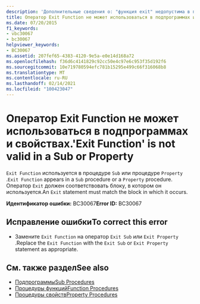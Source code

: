 ```yaml
---
description: 'Дополнительные сведения о: "функция exit" недопустима в подменю или свойстве'
title: Оператор Exit Function не может использоваться в подпрограммах и свойствах.
ms.date: 07/20/2015
f1_keywords:
- vbc30067
- bc30067
helpviewer_keywords:
- BC30067
ms.assetid: 207fef65-4383-4120-9e5a-e0e14d168a72
ms.openlocfilehash: f36d6c4141829c92cc50e4c97e6c953f35d192f6
ms.sourcegitcommit: 10e719780594efc781b15295e499c66f316068b8
ms.translationtype: MT
ms.contentlocale: ru-RU
ms.lasthandoff: 02/14/2021
ms.locfileid: "100423047"
---
```

# <a name="exit-function-is-not-valid-in-a-sub-or-property"></a><span data-ttu-id="af97d-103">Оператор Exit Function не может использоваться в подпрограммах и свойствах.</span><span class="sxs-lookup"><span data-stu-id="af97d-103">'Exit Function' is not valid in a Sub or Property</span></span>

<span data-ttu-id="af97d-104">`Exit Function` используется в процедуре `Sub` или процедуре `Property` .</span><span class="sxs-lookup"><span data-stu-id="af97d-104">`Exit Function` appears in a `Sub` procedure or a `Property` procedure.</span></span> <span data-ttu-id="af97d-105">Оператор `Exit` должен соответствовать блоку, в котором он используется.</span><span class="sxs-lookup"><span data-stu-id="af97d-105">An `Exit` statement must match the block in which it occurs.</span></span>  
  
 <span data-ttu-id="af97d-106">**Идентификатор ошибки:** BC30067</span><span class="sxs-lookup"><span data-stu-id="af97d-106">**Error ID:** BC30067</span></span>  
  
## <a name="to-correct-this-error"></a><span data-ttu-id="af97d-107">Исправление ошибки</span><span class="sxs-lookup"><span data-stu-id="af97d-107">To correct this error</span></span>  
  
- <span data-ttu-id="af97d-108">Замените `Exit Function` на оператор `Exit Sub` или `Exit Property` .</span><span class="sxs-lookup"><span data-stu-id="af97d-108">Replace the `Exit Function` with the `Exit Sub` or `Exit Property` statement as appropriate.</span></span>  
  
## <a name="see-also"></a><span data-ttu-id="af97d-109">См. также раздел</span><span class="sxs-lookup"><span data-stu-id="af97d-109">See also</span></span>

- [<span data-ttu-id="af97d-110">Подпрограммы</span><span class="sxs-lookup"><span data-stu-id="af97d-110">Sub Procedures</span></span>](../programming-guide/language-features/procedures/sub-procedures.md)
- [<span data-ttu-id="af97d-111">Процедуры функций</span><span class="sxs-lookup"><span data-stu-id="af97d-111">Function Procedures</span></span>](../programming-guide/language-features/procedures/function-procedures.md)
- [<span data-ttu-id="af97d-112">Процедуры свойств</span><span class="sxs-lookup"><span data-stu-id="af97d-112">Property Procedures</span></span>](../programming-guide/language-features/procedures/property-procedures.md)
